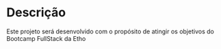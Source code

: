 # Descrição

Este projeto será desenvolvido com o propósito de atingir os objetivos do Bootcamp FullStack da Etho
